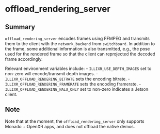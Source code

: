 # offload_rendering_server

## Summary
`offload_rendering_server` encodes frames using FFMPEG and transmits them to the client with the ``network_backend`` from ``switchboard``. In addition to the frame, some additional information is also transmitted, e.g., the pose used for the rendered frame so that the client can reprojected the decoded frame accordingly. 

Relevant environment variables include:
    - ``ILLIXR_USE_DEPTH_IMAGES`` set to non-zero will encode/transmit depth images.
    - ``ILLIXR_OFFLOAD_RENDERING_BITRATE`` sets the encoding bitrate.
    - ``ILLIXR_OFFLOAD_RENDERING_FRAMERATE`` sets the encoding framerate.
    - ``ILLIXR_OFFLOAD_RENDERING_NALU_ONLY`` set to non-zero indicates a Jetson client.

## Note

Note that at the moment, the ``offload_rendering_server`` only supports Monado + OpenXR apps, and does not offload the native demos.
